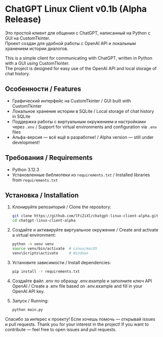 # ChatGPT Linux Client v0.1b (Alpha Release)

Это простой клиент для общения с ChatGPT, написанный на Python с GUI на CustomTkinter.  
Проект создан для удобной работы с OpenAI API и локальным хранением истории диалогов.

This is a simple client for communicating with ChatGPT, written in Python with a GUI using CustomTkinter.  
The project is designed for easy use of the OpenAI API and local storage of chat history.

## Особенности / Features

- Графический интерфейс на CustomTkinter / GUI built with CustomTkinter  
- Локальное хранение истории в SQLite / Local storage of chat history in SQLite  
- Поддержка работы с виртуальным окружением и настройками через `.env` / Support for virtual environments and configuration via `.env` files  
- Альфа-версия — всё ещё в разработке! / Alpha version — still under development!

## Требования / Requirements

- Python 3.12.3  
- Установленные библиотеки из `requirements.txt` / Installed libraries from `requirements.txt`

## Установка / Installation

1. Клонируйте репозиторий / Clone the repository:
      ```bash
      git clone https://github.com/lFiZiXl/chatgpt-linux-client-alpha.git
      cd chatgpt-linux-client-alpha

2. Создайте и активируйте виртуальное окружение / Create and activate a virtual environment:
      ```bash
      python -m venv venv
      source venv/bin/activate  # Linux/macOS
      venv\Scripts\activate     # Windows

4. Установите зависимости / Install dependencies:
      ```bash
      pip install -r requirements.txt

6. Создайте файл .env по образцу .env.example и заполните ключ API OpenAI / Create a .env file based on .env.example and fill in your OpenAI API key.

7. Запуск / Running:
      ```bash
      python main.py

Спасибо за интерес к проекту! Если хочешь помочь — открывай issues и pull requests.
Thank you for your interest in the project! If you want to contribute — feel free to open issues and pull requests.
